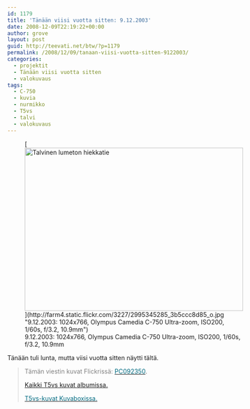 ```yaml
---
id: 1179
title: 'Tänään viisi vuotta sitten: 9.12.2003'
date: 2008-12-09T22:19:22+00:00
author: grove
layout: post
guid: http://teevati.net/btw/?p=1179
permalink: /2008/12/09/tanaan-viisi-vuotta-sitten-9122003/
categories:
  - projektit
  - Tänään viisi vuotta sitten
  - valokuvaus
tags:
  - C-750
  - kuvia
  - nurmikko
  - T5vs
  - talvi
  - valokuvaus
---
```

<figure style="width: 500px" class="wp-caption aligncenter">[<img class="   " title="Talvinen lumeton hiekkatie" src="http://farm4.static.flickr.com/3227/2995345285_34fe5eee63.jpg" alt="Talvinen lumeton hiekkatie" width="500" height="374" />](http://farm4.static.flickr.com/3227/2995345285_3b5ccc8d85_o.jpg "9.12.2003: 1024x766, Olympus Camedia C-750 Ultra-zoom, ISO200, 1/60s, f/3.2, 10.9mm")<figcaption class="wp-caption-text">9.12.2003: 1024x766, Olympus Camedia C-750 Ultra-zoom, ISO200, 1/60s, f/3.2, 10.9mm</figcaption></figure> 

Tänään tuli lunta, mutta viisi vuotta sitten näytti tältä.

> <span style="color: #808080;">Tämän viestin kuvat Flickrissä:</span> [<span style="color: #006a80;">PC092350</span>](http://www.flickr.com/photos/teevati/2995345285 "PC092350 on Flickr").
> 
> [Kaikki T5vs kuvat albumissa.](/btw/flickr/album/72157607994204386/t5vs-all.html "BTW · T5vs-all")
> 
> [<span style="color: #006a80;">T5vs-kuvat Kuvaboxissa.</span>](http://www.kuvaboxi.fi/julkinen/29poj+taavetti-btw-t5vs.html "Kuvaboxi - BTW: T5vs (Taavetti)")